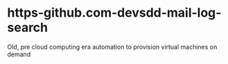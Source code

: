 # https-github.com-devsdd-mail-log-search
Old, pre cloud computing era automation to provision virtual machines on demand 
